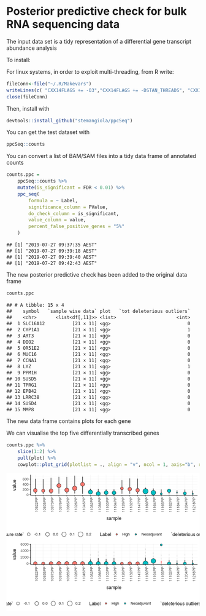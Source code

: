 Posterior predictive check for bulk RNA sequencing data
================

The input data set is a tidy representation of a differential gene
transcript abundance analysis

To install:

For linux systems, in order to exploit multi-threading, from R write:

``` r
fileConn<-file("~/.R/Makevars")
writeLines(c( "CXX14FLAGS += -O3","CXX14FLAGS += -DSTAN_THREADS", "CXX14FLAGS += -pthread"), fileConn)
close(fileConn)
```

Then, install with

``` r
devtools::install_github("stemangiola/ppcSeq")
```

You can get the test dataset with

``` r
ppcSeq::counts 
```

You can convert a list of BAM/SAM files into a tidy data frame of
annotated counts

``` r
counts.ppc = 
    ppcSeq::counts %>%
    mutate(is_significant = FDR < 0.01) %>%
    ppc_seq(
        formula = ~ Label,
        significance_column = PValue,
        do_check_column = is_significant,
        value_column = value,
        percent_false_positive_genes = "5%"
    )
```

    ## [1] "2019-07-27 09:37:35 AEST"
    ## [1] "2019-07-27 09:39:18 AEST"
    ## [1] "2019-07-27 09:39:40 AEST"
    ## [1] "2019-07-27 09:42:43 AEST"

The new posterior predictive check has been added to the original data
frame

``` r
counts.ppc 
```

    ## # A tibble: 15 x 4
    ##    symbol   `sample wise data` plot   `tot deleterious outliers`
    ##    <chr>       <list<df[,11]>> <list>                      <int>
    ##  1 SLC16A12          [21 × 11] <gg>                            0
    ##  2 CYP1A1            [21 × 11] <gg>                            1
    ##  3 ART3              [21 × 11] <gg>                            0
    ##  4 DIO2              [21 × 11] <gg>                            0
    ##  5 OR51E2            [21 × 11] <gg>                            0
    ##  6 MUC16             [21 × 11] <gg>                            0
    ##  7 CCNA1             [21 × 11] <gg>                            0
    ##  8 LYZ               [21 × 11] <gg>                            1
    ##  9 PPM1H             [21 × 11] <gg>                            0
    ## 10 SUSD5             [21 × 11] <gg>                            0
    ## 11 TPRG1             [21 × 11] <gg>                            0
    ## 12 EPB42             [21 × 11] <gg>                            0
    ## 13 LRRC38            [21 × 11] <gg>                            0
    ## 14 SUSD4             [21 × 11] <gg>                            0
    ## 15 MMP8              [21 × 11] <gg>                            0

The new data frame contains plots for each gene

We can visualise the top five differentially transcribed genes

``` r
counts.ppc %>% 
    slice(1:2) %>% 
    pull(plot) %>% 
    cowplot::plot_grid(plotlist = ., align = "v", ncol = 1, axis="b", rel_widths = 1 )
```

![](README_files/figure-gfm/unnamed-chunk-7-1.png)<!-- -->
